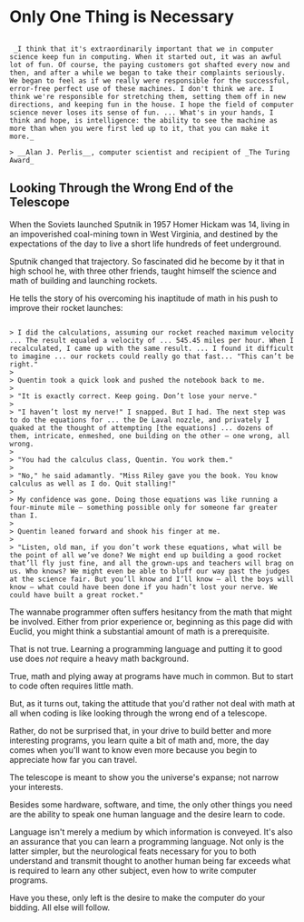 # Only One Thing is Necessary

```{admonition} •

 _I think that it's extraordinarily important that we in computer science keep fun in computing. When it started out, it was an awful lot of fun. Of course, the paying customers got shafted every now and then, and after a while we began to take their complaints seriously. We began to feel as if we really were responsible for the successful, error-free perfect use of these machines. I don't think we are. I think we're responsible for stretching them, setting them off in new directions, and keeping fun in the house. I hope the field of computer science never loses its sense of fun. ... What's in your hands, I think and hope, is intelligence: the ability to see the machine as more than when you were first led up to it, that you can make it more._

> __Alan J. Perlis__, computer scientist and recipient of _The Turing Award_

```

## Looking Through the Wrong End of the Telescope

When the Soviets launched Sputnik in 1957 Homer Hickam was 14, living in an impoverished coal-mining town in West Virginia, and destined by the expectations of the day to live a short life hundreds of feet underground.

Sputnik changed that trajectory.  So fascinated did he become by it that in high school he, with three other friends, taught himself the science and math of building and launching rockets.

He tells the story of his overcoming his inaptitude of math in his push to improve their rocket launches:

````{card}

> I did the calculations, assuming our rocket reached maximum velocity ... The result equaled a velocity of ... 545.45 miles per hour. When I recalculated, I came up with the same result. ... I found it difficult to imagine ... our rockets could really go that fast... "This can’t be right."
>
> Quentin took a quick look and pushed the notebook back to me.
>
> "It is exactly correct. Keep going. Don’t lose your nerve."
>
> "I haven’t lost my nerve!" I snapped. But I had. The next step was to do the equations for ... the De Laval nozzle, and privately I quaked at the thought of attempting [the equations] ... dozens of them, intricate, enmeshed, one building on the other — one wrong, all wrong.
>
> "You had the calculus class, Quentin. You work them."
>
> "No," he said adamantly. "Miss Riley gave you the book. You know calculus as well as I do. Quit stalling!"
>
> My confidence was gone. Doing those equations was like running a four-minute mile — something possible only for someone far greater than I.
>
> Quentin leaned forward and shook his finger at me.
>
> "Listen, old man, if you don’t work these equations, what will be the point of all we’ve done? We might end up building a good rocket that’ll fly just fine, and all the grown-ups and teachers will brag on us. Who knows? We might even be able to bluff our way past the judges at the science fair. But you’ll know and I’ll know — all the boys will know — what could have been done if you hadn’t lost your nerve. We could have built a great rocket."

````

The wannabe programmer often suffers hesitancy from the math that might be involved.  Either from prior experience or, beginning as this page did with Euclid, you might think a substantial amount of math is a prerequisite.

That is not true. Learning a programming language and putting it to good use does _not_ require a heavy math background.

True, math and plying away at programs have much in common.  But to start to code often requires little math.

But, as it turns out, taking the attitude that you'd rather not deal with math at all when coding is like looking through the wrong end of a telescope.

Rather, do not be surprised that, in your drive to build better and more interesting programs, you learn quite a bit of math and, more, the day comes when you'll want to know even more because you begin to appreciate how far you can travel.

The telescope is meant to show you the universe's expanse; not narrow your interests.

Besides some hardware, software, and time, the only other things you need are the ability to speak one human language and the desire learn to code.

Language isn't merely a medium by which information is conveyed.  It's also an assurance that you can learn a programming language. Not only is the latter simpler, but the neurological feats necessary for you to both understand and transmit thought to another human being far exceeds what is required to learn any other subject, even how to write computer programs.

Have you these, only left is the desire to make the computer do your bidding.  All else will follow.
